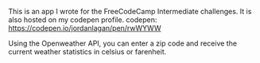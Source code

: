 This is an app I wrote for the FreeCodeCamp Intermediate challenges. It is also hosted on my codepen profile.
	codepen: https://codepen.io/jordanlagan/pen/rwWYWW

Using the Openweather API, you can enter a zip code and receive the current weather statistics in celsius or farenheit. 